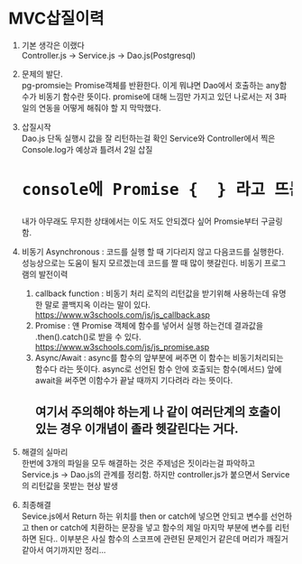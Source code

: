 # MVC삽질이력 

1. 기본 생각은 이랬다</br>
    Controller.js  ->  Service.js -> Dao.js(Postgresql)
2. 문제의 발단.</br>
   pg-promsie는 Promise객체를 반환한다.
   이게 뭐냐면 Dao에서 호출하는 any함수가 비동기 함수란 뜻이다.
   promise에 대해 느낌만 가지고 있던 나로서는 저 3파일의 연동을 어떻게 해줘야 할 지 막막했다.
3. 삽질시작</br>
   Dao.js 단독 실행시 값을 잘 리턴하는걸 확인
   Service와 Controller에서 찍은 Console.log가 예상과 틀려서 2일 삽질
   <h1><pre>console에 Promise { <pending> } 라고 뜨는거 에러 아니다!!! T T</pre></h1>
   내가 아무래도 무지한 상태에서는 이도 저도 안되겠다 싶어 Promsie부터 구글링 함.
  
4. 비동기 Asynchronous : 코드를 실행 할 때 기다리지 않고 다음코드를 실행한다.
                         성능상으로는 도움이 될지 모르겠는데 코드를 짤 때 많이 햇갈린다.
   비동기 프로그램의 발전이력
   1. callback function : 비동기 처리 로직의 리턴값을 받기위해 사용하는데 유명한 말로 콜백지옥 이라는 말이 있다.
        https://www.w3schools.com/js/js_callback.asp
   2. Promise : 얜 Promise 객체에 함수를 넣어서 실행 하는건데 결과값을 .then().catch()로 받을 수 있다.
        https://www.w3schools.com/js/js_promise.asp
   3. Async/Await : async를 함수의 앞부분에 써주면 이 함수는 비동기처리되는 함수다 라는 뜻이다.
                    async로 선언된 함수 안에 호출되는 함수(메서드) 앞에 await을 써주면 이함수가 끝날 때까지 기다려라 라는 뜻이다.
                    <h2>여기서 주의해야 하는게 나 같이 여러단계의 호출이 있는 경우 이개념이 졸라 헷갈린다는 거다.</h2>
                    
 5. 해결의 실마리 </br>
    한번에 3개의 파일을 모두 해결하는 것은 주제넘은 짓이라는걸 파악하고 Service.js -> Dao.js의 관계를 정리함.
    하지만 controller.js가 붙으면서 Service의 리턴값을 못받는 현상 발생
    
 6. 최종해결</br>
    Sevice.js에서 Return 하는 위치를 then or catch에 넣으면 안되고
    변수를 선언하고 then or catch에 치환하는 문장을 넣고 함수의 제일 마지막 부분에 변수를 리턴하면 된다..
    이부분은 사실 함수의 스코프에 관련된 문제인거 같은데 머리가 깨질거 같아서 여기까지만 정리...
